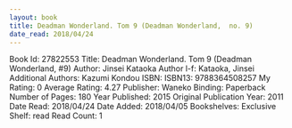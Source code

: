 ```yaml
---
layout: book
title: Deadman Wonderland. Tom 9 (Deadman Wonderland,  no. 9)
date_read: 2018/04/24
---
```


Book Id: 27822553
Title: Deadman Wonderland. Tom 9 (Deadman Wonderland, #9)
Author: Jinsei Kataoka
Author l-f: Kataoka, Jinsei
Additional Authors: Kazumi Kondou
ISBN: 
ISBN13: 9788364508257
My Rating: 0
Average Rating: 4.27
Publisher: Waneko
Binding: Paperback
Number of Pages: 180
Year Published: 2015
Original Publication Year: 2011
Date Read: 2018/04/24
Date Added: 2018/04/05
Bookshelves: 
Exclusive Shelf: read
Read Count: 1

